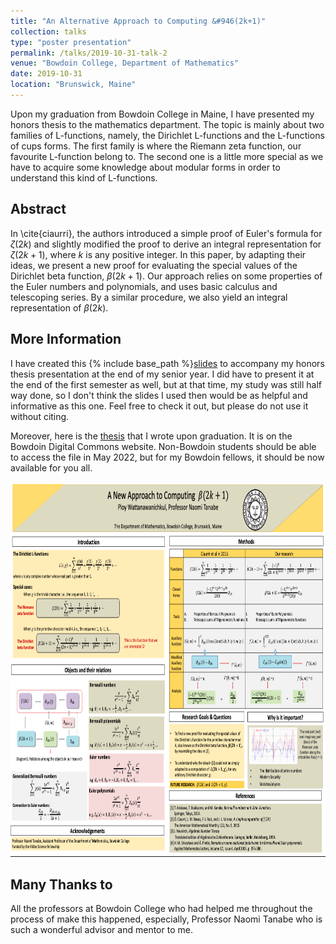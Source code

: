 ```yaml
---
title: "An Alternative Approach to Computing &#946(2k+1)"
collection: talks
type: "poster presentation"
permalink: /talks/2019-10-31-talk-2
venue: "Bowdoin College, Department of Mathematics"
date: 2019-10-31
location: "Brunswick, Maine"
---
```



Upon my graduation from Bowdoin College in Maine, I have presented my honors thesis to the mathematics department. The topic is mainly about two families of L-functions, namely, the Dirichlet L-functions and the L-functions of cups forms. The first family is where the Riemann zeta function, our favourite L-function belong to. The second one is a little more special as we have to acquire some knowledge about modular forms in order to understand this kind of L-functions.

**Abstract**
------

In \cite{ciaurri}, the authors introduced a simple proof of Euler's formula for $\zeta(2k)$ and slightly modified the proof to derive an integral representation for $\zeta(2k+1)$, where $k$ is any positive integer. In this paper, by adapting their ideas, we present a new proof for evaluating the special values of the Dirichlet beta function, $\beta(2k+1)$. Our approach relies on some properties of the Euler numbers and polynomials, and uses basic calculus and telescoping series. By a similar procedure, we also yield an integral representation of $\beta(2k)$. 

**More Information**
------

I have created this {% include base_path %}[slides](http://ploynawapan.github.io/files/Honorsthesis_Ploy.pdf) to accompany my honors thesis presentation at the end of my senior year. I did have to present it at the end of the first semester as well, but at that time, my study was still half way done, so I don't think the slides I used then would be as helpful and informative as this one. Feel free to check it out, but please do not use it without citing.

Moreover, here is the [thesis](https://digitalcommons.bowdoin.edu/honorsprojects/266/) that I wrote upon graduation. It is on the Bowdoin Digital Commons website. Non-Bowdoin students should be able to access the file in May 2022, but for my Bowdoin fellows, it should be now available for you all. 

<p align="center">
  <img width="800" height="600" src="/images/poster.png">
</p>

**Many Thanks to**
------
All the professors at Bowdoin College who had helped me throughout the process of make this happened, especially, Professor Naomi Tanabe who is such a wonderful advisor and mentor to me. 
